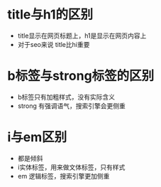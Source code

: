 # title与h1的区别
- title显示在网页标题上，h1是显示在网页内容上
- 对于seo来说 title比hi重要

# b标签与strong标签的区别
- b标签只有加粗样式，没有实际含义
- strong 有强调语气，搜索引擎会更侧重

# i与em区别 
- 都是倾斜
- i实体标签，用来做文体标签，只有样式
- em 逻辑标签，搜索引擎更加侧重